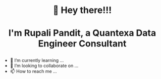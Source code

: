 #   <p align="center">            👋 Hey there!!! </p>
#   <p align="center"> I'm Rupali Pandit, a Quantexa Data Engineer Consultant </p>
- 🌱 I’m currently learning ...
- 💞️ I’m looking to collaborate on ...
- 📫 How to reach me ...

<!---
rupspan28995/rupspan28995 is a ✨ special ✨ repository because its `README.md` (this file) appears on your GitHub profile.
You can click the Preview link to take a look at your changes.
--->
